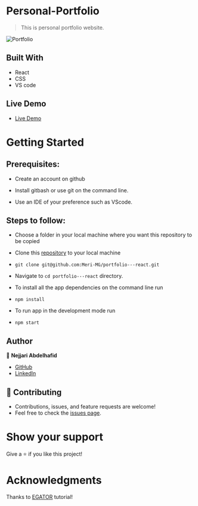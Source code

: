 # Personal-Portfolio
> This is personal portfolio website.

![Portfolio](https://github.com/Nejjari001/portfolio--react/src/assets/port.png)

## Built With

- React
- CSS
- VS code

## Live Demo

- [Live Demo](https://meri-mg-portfolio.netlify.app/)


# Getting Started
## Prerequisites:


- Create an account on github

- Install gitbash or use git on the command line.

- Use an IDE of your preference such as VScode.

## Steps to follow:

- Choose a folder in your local machine where you want this repository to be copied

- Clone this [repository](https://github.com/Nejjari001/portfolio--react) to your local machine 
- ```
  git clone git@github.com:Meri-MG/portfolio---react.git
  ```

- Navigate to `cd portfolio---react`  directory.

- To install all the app dependencies on the command line run
- ```
  npm install
  ``` 
- To run app in the development mode run 
- ```
  npm start
  ```


## Author

:woman: **Nejjari Abdelhafid**

- [GitHub](https://github.com/Nejjari001)
- [LinkedIn](https://www.linkedin.com/in/nejjari-abdelhafid/)

## 🤝 Contributing
- Contributions, issues, and feature requests are welcome!
- Feel free to check the [issues page](https://github.com/Nejjari001/portfolio--react/issues).

# Show your support
Give a ⭐ if you like this project!

# Acknowledgments
Thanks to [EGATOR](https://www.youtube.com/watch?v=G-Cr00UYokU&list=WL&index=55&t=1845s) tutorial!
